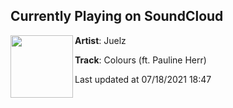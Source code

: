 ## Currently Playing on SoundCloud

[<img align="left" width="100" src="https://i1.sndcdn.com/artworks-VVoMpdzGoeLLR6rx-CyV9qw-t500x500.jpg">](https://soundcloud.com/bbjuelz/colours)

**Artist**: Juelz 

**Track**: Colours (ft. Pauline Herr)

Last updated at 07/18/2021 18:47
